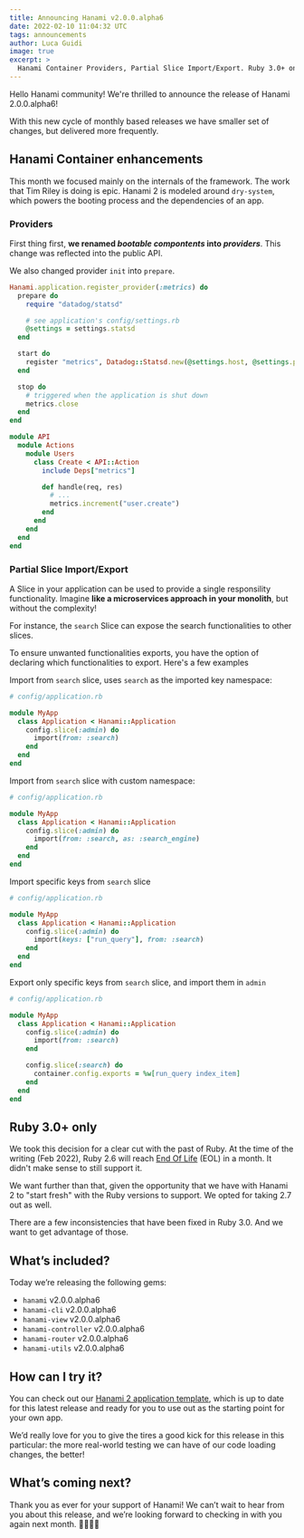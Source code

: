 ```yaml
---
title: Announcing Hanami v2.0.0.alpha6
date: 2022-02-10 11:04:32 UTC
tags: announcements
author: Luca Guidi
image: true
excerpt: >
  Hanami Container Providers, Partial Slice Import/Export. Ruby 3.0+ only.
---
```


Hello Hanami community! We're thrilled to announce the release of Hanami 2.0.0.alpha6!

With this new cycle of monthly based releases we have smaller set of changes, but delivered more frequently.

## Hanami Container enhancements

This month we focused mainly on the internals of the framework.
The work that Tim Riley is doing is epic.
Hanami 2 is modeled around `dry-system`, which powers the booting process and the dependencies of an app.

### Providers

First thing first, **we renamed _bootable compontents_ into _providers_**.
This change was reflected into the public API.

We also changed provider `init` into `prepare`.

```ruby
Hanami.application.register_provider(:metrics) do
  prepare do
    require "datadog/statsd"

    # see application's config/settings.rb
    @settings = settings.statsd
  end

  start do
    register "metrics", Datadog::Statsd.new(@settings.host, @settings.port)
  end

  stop do
    # triggered when the application is shut down
    metrics.close
  end
end
```

```ruby
module API
  module Actions
    module Users
      class Create < API::Action
        include Deps["metrics"]

        def handle(req, res)
          # ...
          metrics.increment("user.create")
        end
      end
    end
  end
end
```

### Partial Slice Import/Export

A Slice in your application can be used to provide a single responsility functionality.
Imagine **like a microservices approach in your monolith**, but without the complexity!

For instance, the `search` Slice can expose the search functionalities to other slices.

To ensure unwanted functionalities exports, you have the option of declaring which functionalities to export.
Here's a few examples

Import from `search` slice, uses `search` as the imported key namespace:

```ruby
# config/application.rb

module MyApp
  class Application < Hanami::Application
    config.slice(:admin) do
      import(from: :search)
    end
  end
end
```

Import from `search` slice with custom namespace:

```ruby
# config/application.rb

module MyApp
  class Application < Hanami::Application
    config.slice(:admin) do
      import(from: :search, as: :search_engine)
    end
  end
end
```

Import specific keys from `search` slice

```ruby
# config/application.rb

module MyApp
  class Application < Hanami::Application
    config.slice(:admin) do
      import(keys: ["run_query"], from: :search)
    end
  end
end
```

Export only specific keys from `search` slice, and import them in `admin`

```ruby
# config/application.rb

module MyApp
  class Application < Hanami::Application
    config.slice(:admin) do
      import(from: :search)
    end

    config.slice(:search) do
      container.config.exports = %w[run_query index_item]
    end
  end
end
```

## Ruby 3.0+ only

We took this decision for a clear cut with the past of Ruby.
At the time of the writing (Feb 2022), Ruby 2.6 will reach [End Of Life](https://www.ruby-lang.org/en/downloads/branches/) (EOL) in a month.
It didn't make sense to still support it.

We want further than that, given the opportunity that we have with Hanami 2 to "start fresh" with the Ruby versions to support.
We opted for taking 2.7 out as well.

There are a few inconsistencies that have been fixed in Ruby 3.0.
And we want to get advantage of those.

## What’s included?

Today we’re releasing the following gems:

- `hanami` v2.0.0.alpha6
- `hanami-cli` v2.0.0.alpha6
- `hanami-view` v2.0.0.alpha6
- `hanami-controller` v2.0.0.alpha6
- `hanami-router` v2.0.0.alpha6
- `hanami-utils` v2.0.0.alpha6

## How can I try it?

You can check out our [Hanami 2 application template](https://github.com/hanami/hanami-2-application-template), which is up to date for this latest release and ready for you to use out as the starting point for your own app.

We’d really love for you to give the tires a good kick for this release in this particular: the more real-world testing we can have of our code loading changes, the better!

## What’s coming next?

Thank you as ever for your support of Hanami! We can’t wait to hear from you about this release, and we’re looking forward to checking in with you again next month. 🙇🏻‍♂️🌸
